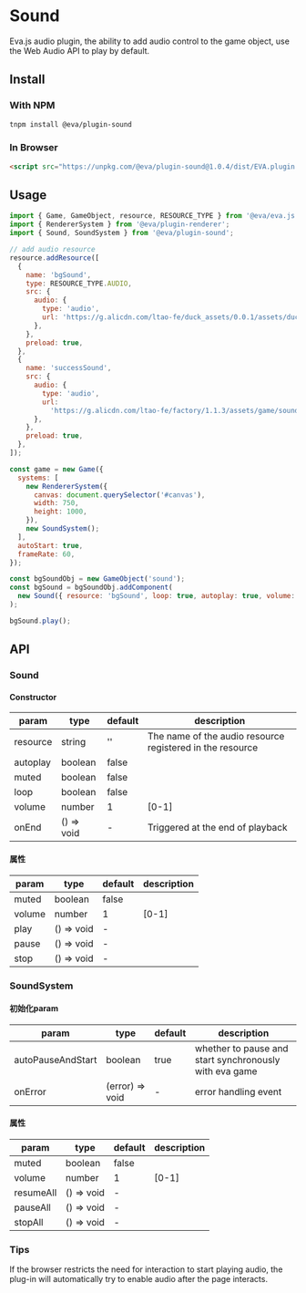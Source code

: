 # Sound 

Eva.js audio plugin, the ability to add audio control to the game object, use the Web Audio API to play by default.

## Install

### With NPM
```bash
tnpm install @eva/plugin-sound
```

### In Browser
```html
<script src="https://unpkg.com/@eva/plugin-sound@1.0.4/dist/EVA.plugin.sound.min.js"></script>
```

## Usage

```javascript
import { Game, GameObject, resource, RESOURCE_TYPE } from '@eva/eva.js';
import { RendererSystem } from '@eva/plugin-renderer';
import { Sound, SoundSystem } from '@eva/plugin-sound';

// add audio resource
resource.addResource([
  {
    name: 'bgSound',
    type: RESOURCE_TYPE.AUDIO,
    src: {
      audio: {
        type: 'audio',
        url: 'https://g.alicdn.com/ltao-fe/duck_assets/0.0.1/assets/duckBg.mp3',
      },
    },
    preload: true,
  },
  {
    name: 'successSound',
    src: {
      audio: {
        type: 'audio',
        url:
          'https://g.alicdn.com/ltao-fe/factory/1.1.3/assets/game/sound/success.mp3',
      },
    },
    preload: true,
  },
]);

const game = new Game({
  systems: [
    new RendererSystem({
      canvas: document.querySelector('#canvas'),
      width: 750,
      height: 1000,
    }),
    new SoundSystem();
  ],
  autoStart: true,
  frameRate: 60,
});

const bgSoundObj = new GameObject('sound');
const bgSound = bgSoundObj.addComponent(
  new Sound({ resource: 'bgSound', loop: true, autoplay: true, volume: 0.5 })
);

bgSound.play();
```

## API

### Sound

#### Constructor

| param    | type       | default | description                                               |
| -------- | ---------- | ------- | --------------------------------------------------------- |
| resource | string     | ''      | The name of the audio resource registered in the resource |
| autoplay | boolean    | false   |                                                           |
| muted    | boolean    | false   |                                                           |
| loop     | boolean    | false   |                                                           |
| volume   | number     | 1       | \[0-1\]                                                   |
| onEnd    | () => void | -       | Triggered at the end of playback                          |

#### 属性

| param  | type       | default | description |
| ------ | ---------- | ------- | ----------- |
| muted  | boolean    | false   |             |
| volume | number     | 1       | \[0-1\]     |
| play   | () => void | -       |             |
| pause  | () => void | -       |             |
| stop   | () => void | -       |             |

### SoundSystem

#### 初始化param

| param             | type            | default | description                                            |
| ----------------- | --------------- | ------- | ------------------------------------------------------ |
| autoPauseAndStart | boolean         | true    | whether to pause and start synchronously with eva game |
| onError           | (error) => void | -       | error handling event                                   |

#### 属性
| param     | type       | default | description |
| --------- | ---------- | ------- | ----------- |
| muted     | boolean    | false   |             |
| volume    | number     | 1       | \[0-1\]     |
| resumeAll | () => void | -       |             |
| pauseAll  | () => void | -       |             |
| stopAll   | () => void | -       |             |

### Tips

If the browser restricts the need for interaction to start playing audio, the plug-in will automatically try to enable audio after the page interacts.

<br/>
<br/>
<br/>
<br/>
<br/>